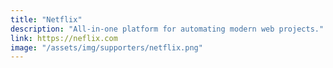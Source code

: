 ```yaml
---
title: "Netflix"
description: "All-in-one platform for automating modern web projects."
link: https://neflix.com
image: "/assets/img/supporters/netflix.png"
---
```

